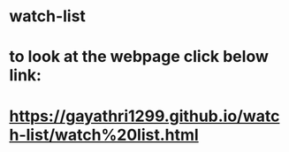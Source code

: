 # watch-list
# to look at the webpage click below link:
# https://gayathri1299.github.io/watch-list/watch%20list.html
